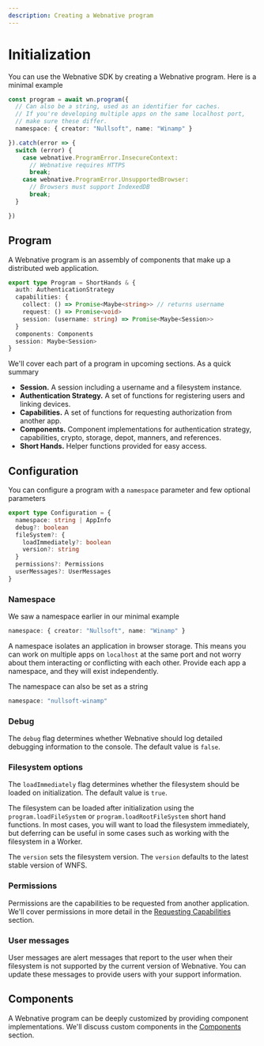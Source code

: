 ```yaml
---
description: Creating a Webnative program
---
```


# Initialization

You can use the Webnative SDK by creating a Webnative program. Here is a minimal example

```typescript
const program = await wn.program({
  // Can also be a string, used as an identifier for caches.
  // If you're developing multiple apps on the same localhost port,
  // make sure these differ.
  namespace: { creator: "Nullsoft", name: "Winamp" }

}).catch(error => {
  switch (error) {
    case webnative.ProgramError.InsecureContext:
      // Webnative requires HTTPS
      break;
    case webnative.ProgramError.UnsupportedBrowser:
      // Browsers must support IndexedDB
      break;
  }

})
```

## Program

A Webnative program is an assembly of components that make up a distributed web application.

```typescript
export type Program = ShortHands & {
  auth: AuthenticationStrategy
  capabilities: {
    collect: () => Promise<Maybe<string>> // returns username
    request: () => Promise<void>
    session: (username: string) => Promise<Maybe<Session>>
  }
  components: Components
  session: Maybe<Session>
}
```

We'll cover each part of a program in upcoming sections. As a quick summary

* **Session.** A session including a username and a filesystem instance.
* **Authentication Strategy.** A set of functions for registering users and linking devices.
* **Capabilities.** A set of functions for requesting authorization from another app.
* **Components.** Component implementations for authentication strategy, capabilities, crypto, storage, depot, manners, and references.
* **Short Hands.** Helper functions provided for easy access.

## Configuration

You can configure a program with a `namespace` parameter and few optional parameters

```typescript
export type Configuration = {
  namespace: string | AppInfo
  debug?: boolean
  fileSystem?: {
    loadImmediately?: boolean
    version?: string
  }
  permissions?: Permissions
  userMessages?: UserMessages
}
```

### Namespace

We saw a namespace earlier in our minimal example

```typescript
namespace: { creator: "Nullsoft", name: "Winamp" }
```

A namespace isolates an application in browser storage. This means you can work on multiple apps on `localhost` at the same port and not worry about them interacting or conflicting with each other. Provide each app a namespace, and they will exist independently.

The namespace can also be set as a string

```typescript
namespace: "nullsoft-winamp"
```

### Debug

The `debug` flag determines whether Webnative should log detailed debugging information to the console. The default value is `false`.

### Filesystem options

The `loadImmediately` flag determines whether the filesystem should be loaded on initialization. The default value is `true`.

The filesystem can be loaded after initialization using the `program.loadFileSystem` or `program.loadRootFileSystem` short hand functions. In most cases, you will want to load the filesystem immediately, but deferring can be useful in some cases such as working with the filesystem in a Worker.

The `version` sets the filesystem version. The `version` defaults to the latest stable version of WNFS.

### Permissions

Permissions are the capabilities to be requested from another application. We'll cover permissions in more detail in the [Requesting Capabilities](requesting-capabilities.md) section.

### User messages

User messages are alert messages that report to the user when their filesystem is not supported by the current version of Webnative. You can update these messages to provide users with your support information.

## Components

A Webnative program can be deeply customized by providing component implementations. We'll discuss custom components in the [Components](initialization.md#components) section.



